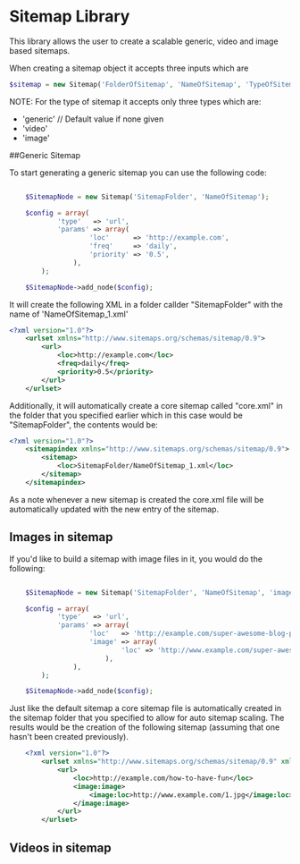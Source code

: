 # Sitemap Library

This library allows the user to create a scalable generic, video and image based sitemaps.

When creating a sitemap object it accepts three inputs which are 

```php
$sitemap = new Sitemap('FolderOfSitemap', 'NameOfSitemap', 'TypeOfSitemap')
```
NOTE: For the type of sitemap it accepts only three types which are:
- 'generic' // Default value if none given
- 'video'
- 'image'

##Generic Sitemap

To start generating a generic sitemap you can use the following code:

```php

	$SitemapNode = new Sitemap('SitemapFolder', 'NameOfSitemap');

	$config = array(
			'type'   => 'url',
			'params' => array(
					'loc'      => 'http://example.com',
					'freq'     => 'daily',
					'priority' => '0.5',
				),
		);

	$SitemapNode->add_node($config);

```

It will create the following XML in a folder callder "SitemapFolder" with the name of 'NameOfSitemap_1.xml'

```xml
<?xml version="1.0"?>
	<urlset xmlns="http://www.sitemaps.org/schemas/sitemap/0.9">
		<url>
			<loc>http://example.com</loc>
			<freq>daily</freq>
			<priority>0.5</priority>
		</url>
	</urlset>
```

Additionally, it will automatically create a core sitemap called "core.xml" in the folder that you specified earlier which in this case would be "SitemapFolder", the contents would be:

```xml
<?xml version="1.0"?>
	<sitemapindex xmlns="http://www.sitemaps.org/schemas/sitemap/0.9">
		<sitemap>
			<loc>SitemapFolder/NameOfSitemap_1.xml</loc>
		</sitemap>
	</sitemapindex>
```
As a note whenever a new sitemap is created the core.xml file will be automatically updated with the new entry of the sitemap.

## Images in sitemap

If you'd like to build a sitemap with image files in it, you would do the following:

```php

	$SitemapNode = new Sitemap('SitemapFolder', 'NameOfSitemap', 'image');

	$config = array(
			'type'   => 'url',
			'params' => array(
					'loc'   => 'http://example.com/super-awesome-blog-post',
					'image' => array(
							'loc' => 'http://www.example.com/super-awesome-blog-post-image.jpg',
						),
				),
		);

	$SitemapNode->add_node($config);
```

Just like the default sitemap a core sitemap file is automatically created in the sitemap folder that you specified to allow for auto sitemap scaling. The results would be the creation of the following sitemap (assuming that one hasn't been created previously). 

```xml
	<?xml version="1.0"?>
		<urlset xmlns="http://www.sitemaps.org/schemas/sitemap/0.9" xmlns:image="http://www.google.com/schemas/sitemap-image/1.1">
			<url>
				<loc>http://example.com/how-to-have-fun</loc>
				<image:image>
					<image:loc>http://www.example.com/1.jpg</image:loc>
				</image:image>
			</url>
		</urlset>

```


## Videos in sitemap